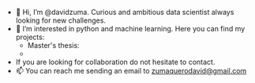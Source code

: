 - 👋 Hi, I’m @davidzuma. Curious and ambitious data scientist always looking for new challenges.
- 👀 I’m interested in python and machine learning. Here you can find my projects:
    * Master's thesis:
    * 
- If you are looking for collaboration do not hesitate to contact.
- 📫 You can reach me sending an email to zumaquerodavid@gmail.com

<!---
davidzuma/davidzuma is a ✨ special ✨ repository because its `README.md` (this file) appears on your GitHub profile.
You can click the Preview link to take a look at your changes.
--->

